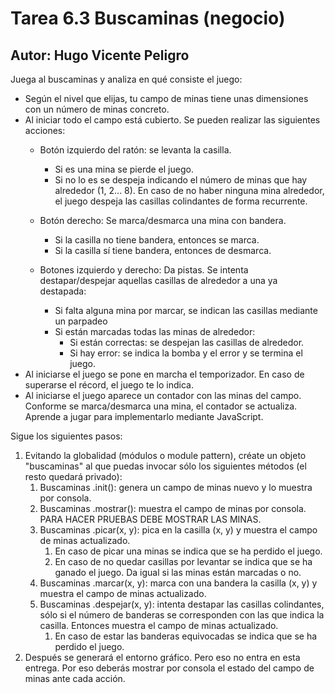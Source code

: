 # Tarea 6.3 Buscaminas (negocio)
## Autor: Hugo Vicente Peligro

Juega al buscaminas y analiza en qué consiste el juego:

- Según el nivel que elijas, tu campo de minas tiene unas dimensiones con un número de minas concreto.
- Al iniciar todo el campo está cubierto. Se pueden realizar las siguientes acciones:
    - Botón izquierdo del ratón: se levanta la casilla. 

        - Si es una mina se pierde el juego. 
        - Si no lo es se despeja indicando el número de minas que hay alrededor (1, 2... 8). En caso de no haber ninguna mina alrededor, el juego despeja las casillas colindantes de forma recurrente.
    - Botón derecho: Se marca/desmarca una mina con bandera.
        - Si la casilla no tiene bandera, entonces se marca.
        - Si la casilla sí tiene bandera, entonces de desmarca.
    - Botones izquierdo y derecho: Da pistas. Se intenta destapar/despejar aquellas casillas de alrededor a una ya destapada:
        - Si falta alguna mina por marcar, se indican las casillas mediante un parpadeo
        - Si están marcadas todas las minas de alrededor:
            - Si están correctas: se despejan las casillas de alrededor.
            - Si hay error: se indica la bomba y el error y se termina el juego.
- Al iniciarse el juego se pone en marcha el temporizador. En caso de superarse el récord, el juego te lo indica.
- Al iniciarse el juego aparece un contador con las minas del campo. Conforme se marca/desmarca una mina, el contador se actualiza.
Aprende a jugar para implementarlo mediante JavaScript.

Sigue los siguientes pasos:

1. Evitando la globalidad (módulos o module pattern), créate un objeto "buscaminas" al que puedas invocar sólo los siguientes métodos (el resto quedará privado):
    1. Buscaminas .init(): genera un campo de minas nuevo y lo muestra por consola.
    1. Buscaminas .mostrar(): muestra el campo de minas por consola. PARA HACER PRUEBAS DEBE MOSTRAR LAS MINAS. 
    1. Buscaminas .picar(x, y): pica en la casilla (x, y) y muestra el campo de minas actualizado. 
       1. En caso de picar una minas se indica que se ha perdido el juego. 
        1. En caso de no quedar casillas por levantar se indica que se ha ganado el juego. Da igual si las minas están marcadas o no.
    1. Buscaminas .marcar(x, y): marca con una bandera la casilla (x, y) y muestra el campo de minas actualizado.
    1. Buscaminas .despejar(x, y): intenta destapar las casillas colindantes, sólo si el número de banderas se corresponden con las que indica la casilla. Entonces muestra el campo de minas actualizado.
        1. En caso de estar las banderas equivocadas se indica que se ha perdido el juego.
1. Después se generará el entorno gráfico. Pero eso no entra en esta entrega. Por eso deberás mostrar por consola el estado del campo de minas ante cada acción. 